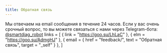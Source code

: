 ```yaml
---
title: Обратная связь
---
```


Мы отвечаем на email сообщения в течение 24 часов. Если у вас очень срочный вопрос, то вы можете связаться с нами через Telegram-бота: [@smartdiag_robot](https://t.me/smartdiag_robot)
  links = [
     { link = "https://goo.su/LhLaC" },
     { elm = "https://goo.su/AdmgHJ" },
   { email = { href = "feedback/", text = "Обратная связь", target = "_self" } },
  ]
